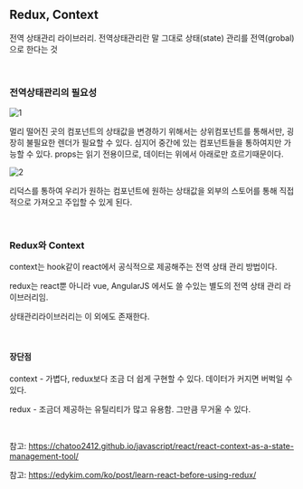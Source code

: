 ## Redux, Context

전역 상태관리 라이브러리. 전역상태관리란 말 그대로 상태(state) 관리를 전역(grobal)으로 한다는 것

<br>

### 전역상태관리의 필요성

![1](https://user-images.githubusercontent.com/50945715/89034878-cef43780-d374-11ea-924b-a290b1ea78e5.png)

멀리 떨어진 곳의 컴포넌트의 상태값을 변경하기 위해서는 상위컴포넌트를 통해서만, 굉장히 불필요한 렌더가 필요할 수 있다. 심지어 중간에 있는 컴포넌트들을 통하여지만 가능할 수 있다. props는 읽기 전용이므로, 데이터는 위에서 아래로만 흐르기때문이다.

![2](https://user-images.githubusercontent.com/50945715/89034883-cf8cce00-d374-11ea-8594-2b971dbc59a2.png)

리덕스를 통하여 우리가 원하는 컴포넌트에 원하는 상태값을 외부의 스토어를 통해 직접적으로 가져오고 주입할 수 있게 된다.

<br>

### Redux와 Context

context는 hook같이 react에서 공식적으로 제공해주는 전역 상태 관리 방법이다. 

redux는 react뿐 아니라 vue, AngularJS 에서도 쓸 수있는 별도의 전역 상태 관리 라이브러리임.

상태관리라이브러리는 이 외에도 존재한다. 

<br>

#### 장단점

context - 가볍다, redux보다 조금 더 쉽게 구현할 수 있다. 데이터가 커지면 버벅일 수 있다.

redux - 조금더 제공하는 유틸리티가 많고 유용함. 그만큼 무거울 수 있다. 

<br>

참고: https://chatoo2412.github.io/javascript/react/react-context-as-a-state-management-tool/ 

참고: https://edykim.com/ko/post/learn-react-before-using-redux/ 